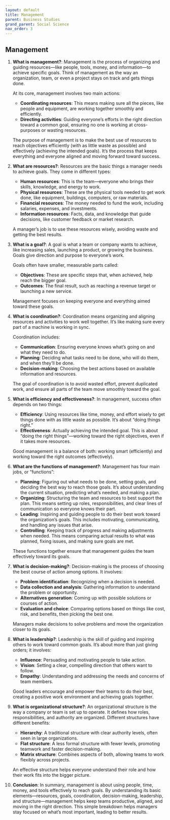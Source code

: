 ```yaml
---
layout: default
title: Management
parent: Business Studies
grand_parent: Social Science
nav_order: 3
---
```


## Management

1. **What is management?**: Management is the process of organizing and guiding resources—like people, tools, money, and information—to achieve specific goals. Think of management as the way an organization, team, or even a project stays on track and gets things done. 

    At its core, management involves two main actions:
    - **Coordinating resources**: This means making sure all the pieces, like people and equipment, are working together smoothly and efficiently.
    - **Directing activities**: Guiding everyone’s efforts in the right direction toward a common goal, ensuring no one is working at cross-purposes or wasting resources.

    The purpose of management is to make the best use of resources to reach objectives efficiently (with as little waste as possible) and effectively (achieving the intended goals). It’s the process that keeps everything and everyone aligned and moving forward toward success.

2. **What are resources?**: Resources are the basic things a manager needs to achieve goals. They come in different types:

    - **Human resources**: This is the team—everyone who brings their skills, knowledge, and energy to work.
    - **Physical resources**: These are the physical tools needed to get work done, like equipment, buildings, computers, or raw materials.
    - **Financial resources**: The money needed to fund the work, including salaries, expenses, and investments.
    - **Information resources**: Facts, data, and knowledge that guide decisions, like customer feedback or market research.

    A manager’s job is to use these resources wisely, avoiding waste and getting the best results.

3. **What is a goal?**: A goal is what a team or company wants to achieve, like increasing sales, launching a product, or growing the business. Goals give direction and purpose to everyone’s work. 

    Goals often have smaller, measurable parts called:
    - **Objectives**: These are specific steps that, when achieved, help reach the bigger goal.
    - **Outcomes**: The final result, such as reaching a revenue target or launching a new service.

    Management focuses on keeping everyone and everything aimed toward these goals.

4. **What is coordination?**: Coordination means organizing and aligning resources and activities to work well together. It’s like making sure every part of a machine is working in sync.

    Coordination includes:
    - **Communication**: Ensuring everyone knows what’s going on and what they need to do.
    - **Planning**: Deciding what tasks need to be done, who will do them, and when they’ll be done.
    - **Decision-making**: Choosing the best actions based on available information and resources.

    The goal of coordination is to avoid wasted effort, prevent duplicated work, and ensure all parts of the team move smoothly toward the goal.

5. **What is efficiency and effectiveness?**: In management, success often depends on two things:

    - **Efficiency**: Using resources like time, money, and effort wisely to get things done with as little waste as possible. It’s about “doing things right.”
    - **Effectiveness**: Actually achieving the intended goal. This is about “doing the right things”—working toward the right objectives, even if it takes more resources.

    Good management is a balance of both: working smart (efficiently) and working toward the right outcomes (effectively).

6. **What are the functions of management?**: Management has four main jobs, or “functions”:

    - **Planning**: Figuring out what needs to be done, setting goals, and deciding the best way to reach those goals. It’s about understanding the current situation, predicting what’s needed, and making a plan.
    - **Organizing**: Structuring the team and resources to best support the plan. This means setting up roles, responsibilities, and clear lines of communication so everyone knows their part.
    - **Leading**: Inspiring and guiding people to do their best work toward the organization’s goals. This includes motivating, communicating, and handling any issues that arise.
    - **Controlling**: Keeping track of progress and making adjustments when needed. This means comparing actual results to what was planned, fixing issues, and making sure goals are met.

    These functions together ensure that management guides the team effectively toward its goals.

7. **What is decision-making?**: Decision-making is the process of choosing the best course of action among options. It involves:

    - **Problem identification**: Recognizing when a decision is needed.
    - **Data collection and analysis**: Gathering information to understand the problem or opportunity.
    - **Alternatives generation**: Coming up with possible solutions or courses of action.
    - **Evaluation and choice**: Comparing options based on things like cost, risk, and benefits, then picking the best one.

    Managers make decisions to solve problems and move the organization closer to its goals.

8. **What is leadership?**: Leadership is the skill of guiding and inspiring others to work toward common goals. It’s about more than just giving orders; it involves:

    - **Influence**: Persuading and motivating people to take action.
    - **Vision**: Setting a clear, compelling direction that others want to follow.
    - **Empathy**: Understanding and addressing the needs and concerns of team members.

    Good leaders encourage and empower their teams to do their best, creating a positive work environment and achieving goals together.

9. **What is organizational structure?**: An organizational structure is the way a company or team is set up to operate. It defines how roles, responsibilities, and authority are organized. Different structures have different benefits:

    - **Hierarchy**: A traditional structure with clear authority levels, often seen in large organizations.
    - **Flat structure**: A less formal structure with fewer levels, promoting teamwork and faster decision-making.
    - **Matrix structure**: Combines aspects of both, allowing teams to work flexibly across projects.

    An effective structure helps everyone understand their role and how their work fits into the bigger picture.

10. **Conclusion**: In summary, management is about using people, time, money, and tools effectively to reach goals. By understanding its basic elements—resources, goals, coordination, decision-making, leadership, and structure—management helps keep teams productive, aligned, and moving in the right direction. This simple breakdown helps managers stay focused on what’s most important, leading to better results.
